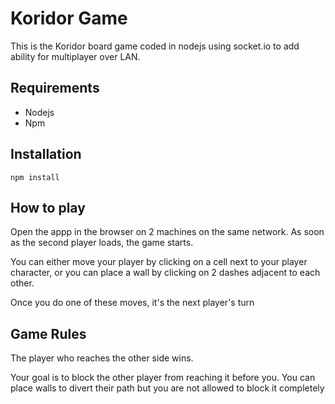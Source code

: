 # Koridor Game

This is the Koridor board game coded in nodejs using socket.io to add ability for multiplayer over LAN.

## Requirements
- Nodejs
- Npm

## Installation

```
npm install
```

## How to play

Open the appp in the browser on 2 machines on the same network.
As soon as the second player loads, the game starts.

You can either move your player by clicking on a cell next to your player character, or you can place a wall by clicking on 2 dashes adjacent to each other.

Once you do one of these moves, it's the next player's turn

## Game Rules

The player who reaches the other side wins. 

Your goal is to block the other player from reaching it before you.
You can place walls to divert their path but you are not allowed to block it completely
